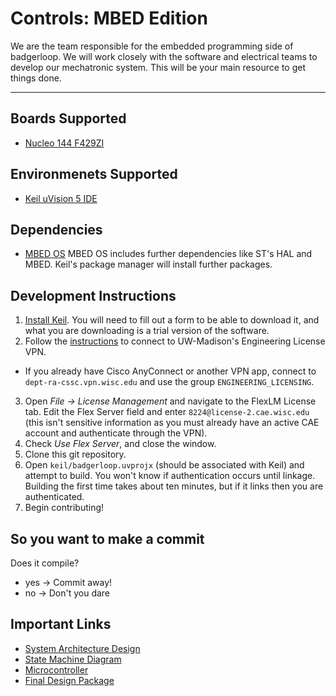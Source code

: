 
# Controls: MBED Edition
We are the team responsible for the embedded programming side of badgerloop. We will work closely with the software and electrical teams to develop our mechatronic system. This will be your main resource to get things done.
<hr>

## Boards Supported
* [Nucleo 144 F429ZI](https://developer.mbed.org/platforms/ST-Nucleo-F429ZI/)

## Environmenets Supported
* [Keil uVision 5 IDE](http://www2.keil.com/mdk5/uvision/)

## Dependencies
* [MBED OS](https://www.mbed.com/en/platform/mbed-os/)
MBED OS includes further dependencies like ST's HAL and MBED. Keil's package manager will install further packages.

## Development Instructions
1. [Install Keil](https://www.keil.com/demo/eval/arm.htm). You will need to fill out a form to be able to download it, and what you are downloading is a trial version of the software.
2. Follow the [instructions](https://kb.wisc.edu/cae/page.php?id=32730) to connect to UW-Madison's Engineering License VPN.
  + If you already have Cisco AnyConnect or another VPN app, connect to `dept-ra-cssc.vpn.wisc.edu` and use the group `ENGINEERING_LICENSING`.
3. Open *File -> License Management* and navigate to the FlexLM License tab. Edit the Flex Server field and enter `8224@license-2.cae.wisc.edu` (this isn't sensitive information as you must already have an active CAE account and authenticate through the VPN).
4. Check *Use Flex Server*, and close the window.
5. Clone this git repository.
6. Open `keil/badgerloop.uvprojx` (should be associated with Keil) and attempt to build. You won't know if authentication occurs until linkage. Building the first time takes about ten minutes, but if it links then you are authenticated.
7. Begin contributing!

## So you want to make a commit
Does it compile?  
* yes -> Commit away!  
* no  -> Don't you dare  

## Important Links
* [System Architecture Design](https://drive.google.com/file/d/0B3JYQFEVstJTN0VSdUcyTlg0RlE/view?usp=sharing)
* [State Machine Diagram](https://drive.google.com/file/d/0B3JYQFEVstJTa3dqOElqY2ttcGc/view?usp=sharing)
* [Microcontroller](https://developer.mbed.org/platforms/ST-Nucleo-F429ZI/)
* [Final Design Package](https://docs.google.com/presentation/d/19tKkz2pZJ3SqOj3gx-DnCM2pNxR-0_Wi3x4bgSyD5tw/edit?usp=sharing)
<!---
# Code Example
-->
